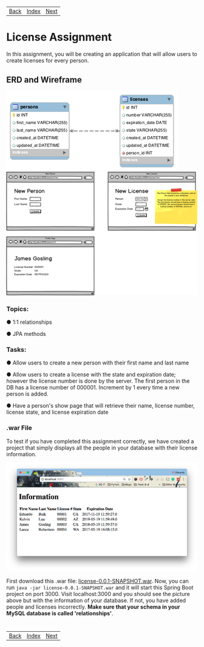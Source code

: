 <table width="100%">
    <tr>
        <td><a href="./001_One_to_One.md">Back</a></td>
        <td><a href="../../Index.md">Index</a></td>
        <td><a href="./003_Student_Roster_1.md">Next</a></td>
    </tr>
</table>

#

#   License Assignment
In this assignment, you will be creating an application that will allow users to create licenses for every person.

##  __ERD and Wireframe__
<img src="./../../000_img/onetoone%20(1).png">

<img src="./../../000_img/license-wf.png">

### __Topics:__
● 1:1 relationships

● JPA methods

### __Tasks:__
● Allow users to create a new person with their first name and last name

● Allow users to create a license with the state and expiration date; however the license number is done by the server. The first person in the DB has a license number of 000001. Increment by 1 every time a new person is added.

● Have a person's show page that will retrieve their name, license number, license state, and license expiration date

### __.war File__
To test if you have completed this assignment correctly, we have created a project that simply displays all the people in your database with their license information.

<img src="./../../000_img/war.png">

First download this .war file: [license-0.0.1-SNAPSHOT.war](https://github.com/itzedu/warFiles/raw/master/license-0.0.1-SNAPSHOT.war). Now, you can run `java -jar license-0.0.1-SNAPSHOT.war` and it will start this Spring Boot project on port 3000. Visit localhost:3000 and you should see the picture above but with the information of your database. If not, you have added people and licenses incorrectly. __Make sure that your schema in your MySQL database is called 'relationships'__.

#

[]()
<table width="100%">
    <tr>
        <td><a href="./001_One_to_One.md">Back</a></td>
        <td><a href="../../Index.md">Index</a></td>
        <td><a href="./003_Student_Roster_1.md">Next</a></td>
    </tr>
</table>